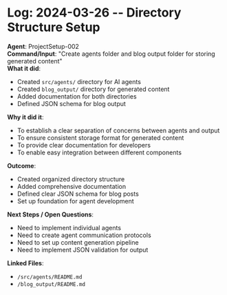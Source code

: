 # Log: 2024-03-26 -- Directory Structure Setup

**Agent**: ProjectSetup-002  
**Command/Input**: "Create agents folder and blog output folder for storing generated content"  
**What it did**:  
- Created `src/agents/` directory for AI agents
- Created `blog_output/` directory for generated content
- Added documentation for both directories
- Defined JSON schema for blog output

**Why it did it**:  
- To establish a clear separation of concerns between agents and output
- To ensure consistent storage format for generated content
- To provide clear documentation for developers
- To enable easy integration between different components

**Outcome**:  
- Created organized directory structure
- Added comprehensive documentation
- Defined clear JSON schema for blog posts
- Set up foundation for agent development

**Next Steps / Open Questions**:  
- Need to implement individual agents
- Need to create agent communication protocols
- Need to set up content generation pipeline
- Need to implement JSON validation for output

**Linked Files**:  
- `/src/agents/README.md`
- `/blog_output/README.md` 